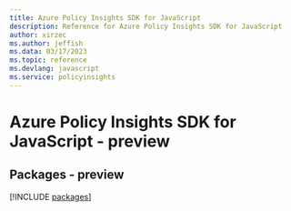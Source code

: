 ```yaml
---
title: Azure Policy Insights SDK for JavaScript
description: Reference for Azure Policy Insights SDK for JavaScript
author: xirzec
ms.author: jeffish
ms.data: 03/17/2023
ms.topic: reference
ms.devlang: javascript
ms.service: policyinsights
---
```

# Azure Policy Insights SDK for JavaScript - preview
## Packages - preview
[!INCLUDE [packages](policy-insights-index.md)]